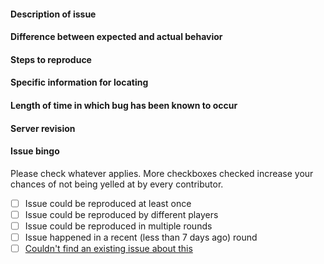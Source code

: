 <!--
	If a specific field doesn't apply, remove it!
	Anything inside tags like these is a comment and will not be displayed in the final issue.
	Be careful not to write inside them!
-->

#### Description of issue



#### Difference between expected and actual behavior



#### Steps to reproduce 



#### Specific information for locating
<!-- e.g. an object name, paste specific message outputs... -->



#### Length of time in which bug has been known to occur
<!--
	Be specific if you approximately know the time its been occurring
	for—this can speed up finding the source. If you're not sure
	about it, tell us too!
-->



#### Server revision
<!-- Found with the "Show server revision" verb in the OOC tab in game. -->



#### Issue bingo

Please check whatever applies. More checkboxes checked increase your chances of not being yelled at by every contributor.

<!-- Check these by writing an x inside the [ ] -->
- [ ] Issue could be reproduced at least once
- [ ] Issue could be reproduced by different players
- [ ] Issue could be reproduced in multiple rounds
- [ ] Issue happened in a recent (less than 7 days ago) round
- [ ] [Couldn't find an existing issue about this](https://github.com/d3athrow/vgstation13/issues)
